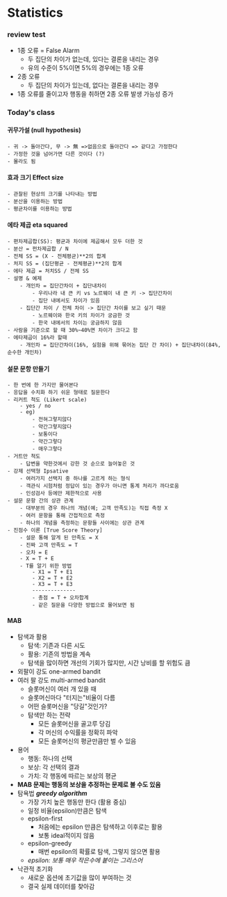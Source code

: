 # Statistics
### review test
- 1종 오류 = False Alarm 
    - 두 집단의 차이가 없는데, 있다는 결론을 내리는 경우
    - 유의 수준이 5%이면 5%의 경우에는 1종 오류 
- 2종 오류 
    - 두 집단의 차이가 있는데, 없다는 결론을 내리는 경우
- 1종 오류를 줄이고자 행동을 취하면 2종 오류 발생 가능성 증가 

### Today's class
#### 귀무가설 (null hypothesis)
    - 귀 -> 돌아간다, 무 -> 無 =>없음으로 돌아간다 => 같다고 가정한다 
    - 가정한 것을 넘어가면 다른 것이다 (?) 
    - 몰라도 됨  

#### 효과 크기 Effect size
    - 관찰된 현상의 크기를 나타내는 방법 
    - 분산을 이용하는 방법 
    - 평균차이를 이용하는 방법
#### 에타 제곱 eta squared 
    - 편차제곱합(SS): 평균과 차이에 제곱해서 모두 더한 것 
    - 분산 = 펀차제곱합 / N 
    - 전체 SS = (X - 전체평균)**2의 합계 
    - 처지 SS = (집단평균 - 전체평균)**2의 합계 
    - 에타 제곱 = 처치SS / 전체 SS
    - 설명 & 예제
        - 개인차 = 집단간차이 + 집단내차이 
            - 우리나라 내 큰 키 vs 노르웨이 내 큰 키 -> 집단간차이
            - 집단 내에서도 차이가 있음 
        - 집단간 차이 / 전체 차이 -> 집단간 차이를 보고 싶기 때문
            - 노르웨이와 한국 키의 차이가 궁금한 것 
            - 한국 내에서의 차이는 궁금하지 않음
    - 사람을 기준으로 할 때 30%~40%면 차이가 크다고 함 
    - 에타제곱이 16%라 할때 
        - 개인차 = 집단간차이(16%, 실험을 위해 묶어논 집단 간 차이) + 집단내차이(84%, 순수한 개인차)  

#### 설문 문항 만들기 
    - 한 번에 한 가지만 물어본다 
    - 응답을 수치화 하기 쉬운 형태로 질문한다 
    - 리커트 척도 (Likert scale)
        - yes / no
        - eg)
            - 전혀그렇지않다
            - 약간그렇지않다
            - 보통이다 
            - 약간그렇다 
            - 매우그렇다
    - 거트만 척도 
        - 답변을 약한것에서 강한 것 순으로 늘어놓은 것 
    - 강제 선택형 Ipsative 
        - 여러가지 선택지 중 하나를 고르게 하는 형식
        - 객관식 시험처럼 정답이 있는 경우가 아니면 통계 처리가 까다로움 
        - 인성검사 등에만 제한적으로 사용 
    - 설문 문항 간의 상관 관계 
        - 대부분의 경우 하나의 개념(예; 고객 만족도)는 직접 측정 X
        - 여러 문항을 통해 간접적으로 측정 
        - 하나의 개념을 측정하는 문항들 사이에는 상관 관계
    - 진점수 이론 [True Score Theory]
        - 설문 통해 알게 된 만족도 = X
        - 진짜 고객 만족도 = T 
        - 오차 = E
        - X = T + E
        - T를 알기 위한 방법 
            - X1 = T + E1
            - X2 = T + E2
            - X3 = T + E3
            --------------
            - 총점 = T + 오차합계
            - 같은 질문을 다양한 방법으로 물어보면 됨 
#### MAB
- 탐색과 활용
    - 탐색: 기존과 다른 시도 
    - 활용: 기존의 방법을 계속
    - 탐색을 많이하면 개선의 기회가 많지만, 시간 낭비를 할 위험도 큼 
- 외팔이 강도 one-armed bandit
- 여러 팔 강도 multi-armed bandit
    - 슬롯머신이 여러 개 있을 때 
    - 슬롯머신마다 "터지는"비율이 다름 
    - 어떤 슬롯머신을 "당길"것인가?
    - 탐색만 하는 전략 
        - 모든 슬롯머신을 골고루 당김
        - 각 머신의 수익률을 정확히 파악 
        - 모든 슬롯머신의 평균만큼만 벌 수 있음 
- 용어
    - 행동: 하나의 선택 
    - 보상: 각 선택의 결과 
    - 가치: 각 행동에 따르는 보상의 평균 
- **MAB 문제는 행동의 보상을 추정하는 문제로 볼 수도 있음**
- 탐욕법 ***greedy algorithm***
    - 가장 가치 높은 행동만 한다 (활용 중심)
    - 일정 비율(epsilon)만큼은 탐색
    - epsilon-first
        - 처음에는 epsilon 만큼은 탐색하고 이후로는 활용 
        - 보통 ideal적이지 않음 
    - epsilon-greedy
        - 매번 epsilon의 확률로 탐색, 그렇지 않으면 활용 
    - *epsilon: 보통 매우 작은수에 붙이는 그리스어*
- 낙관적 초기화 
    - 새로운 옵션에 초기값을 많이 부여하는 것 
    - 결국 실제 데이터를 찾아감